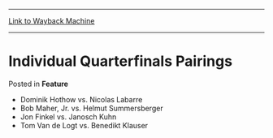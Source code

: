 
---
[Link to Wayback Machine](https://web.archive.org/web/20211128095804/https://magic.wizards.com/en/articles/archive/feature/individual-quarterfinals-pairings-2000-01-01)

[_metadata_:description]:- "Dominik Hothow vs. Nicolas Labarre Bob Maher, Jr. vs. Helmut Summersberger Jon Finkel vs. Janosch Kuhn Tom Van de Logt vs. Benedikt Klauser"
[_metadata_:generator]:- "Drupal 7 (http://drupal.org)"
[_metadata_:node]:- "960616"
[_metadata_:publish_date]:- "2000-01-01"
[_metadata_:source]:- "div-main-content"
[_metadata_:title]:- "Individual Quarterfinals Pairings"
[_metadata_:wayback_capture_timestamp]:- "2021-11-28 09:58:04"
[_metadata_:wayback_raw_url]:- "https://web.archive.org/web/20211128095804id_/https://magic.wizards.com/en/articles/archive/feature/individual-quarterfinals-pairings-2000-01-01"
[_metadata_:wayback_url]:- "https://magic.wizards.com/en/articles/archive/feature/individual-quarterfinals-pairings-2000-01-01"
---


Individual Quarterfinals Pairings
=================================



 Posted in **Feature**












* Dominik Hothow vs. Nicolas Labarre
* Bob Maher, Jr. vs. Helmut Summersberger
* Jon Finkel vs. Janosch Kuhn
* Tom Van de Logt vs. Benedikt Klauser






